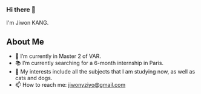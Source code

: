 ### Hi there 👋

I'm Jiwon KANG. 

## About Me
- 🔭 I’m currently in Master 2 of VAR.
- 📚 I’m currently searching for a 6-month internship in Paris.
- 🎯 My interests include all the subjects that I am studying now, as well as cats and dogs.
- 📫 How to reach me: jiwonyziyo@gmail.com 
